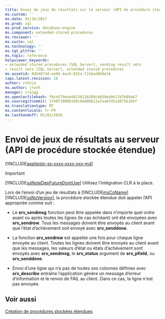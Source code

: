 ```yaml
---
title: Envoi de jeux de résultats sur le serveur (API de procédure stockée étendu) | Documents Microsoft
ms.custom: ''
ms.date: 03/16/2017
ms.prod: sql
ms.prod_service: database-engine
ms.component: extended-stored-procedures
ms.reviewer: ''
ms.suite: sql
ms.technology: ''
ms.tgt_pltfrm: ''
ms.topic: reference
helpviewer_keywords:
- extended stored procedures [SQL Server], sending result sets
- result sets [SQL Server], extended stored procedures
ms.assetid: 9d54673d-ea9d-4ac6-825a-f216ad8b0e34
caps.latest.revision: 16
author: rothja
ms.author: jroth
manager: craigg
ms.openlocfilehash: f9ce579eea9d130110289cb039ebb617d7b89a67
ms.sourcegitcommit: 1740f3090b168c0e809611a7aa6fd514075616bf
ms.translationtype: MT
ms.contentlocale: fr-FR
ms.lasthandoff: 05/03/2018
---
```

# <a name="sending-result-sets-to-the-server-extended-stored-procedure-api"></a>Envoi de jeux de résultats au serveur (API de procédure stockée étendue)
[!INCLUDE[appliesto-ss-xxxx-xxxx-xxx-md](../../includes/appliesto-ss-xxxx-xxxx-xxx-md.md)]
    
> [!IMPORTANT]  
>  [!INCLUDE[ssNoteDepFutureDontUse](../../includes/ssnotedepfuturedontuse-md.md)] Utilisez l’intégration CLR à la place.  
  
 Lors de l’envoi d’un jeu de résultats à [!INCLUDE[msCoName](../../includes/msconame-md.md)] [!INCLUDE[ssNoVersion](../../includes/ssnoversion-md.md)], la procédure stockée étendue doit appeler l’API appropriée comme suit :  
  
-   Le **srv_sendmsg** fonction peut être appelée dans n’importe quel ordre avant ou après toutes les lignes (le cas échéant) ont été envoyées avec **srv_sendrow**. Tous les messages doivent être envoyés au client avant que l’état d’achèvement soit envoyé avec **srv_senddone**.  
  
-   La fonction **srv_sendrow** est appelée une fois pour chaque ligne envoyée au client. Toutes les lignes doivent être envoyés au client avant que les messages, les valeurs d’état ou états d’achèvement sont envoyés avec **srv_sendmsg**, le **srv_status** argument de **srv_pfield**, ou **srv_senddone**.  
  
-   Envoi d’une ligne qui n’a pas de toutes ses colonnes définies avec **srv_describe** entraîne l’application génère un message d’erreur d’information et le renvoi de FAIL au client. Dans ce cas, la ligne n'est pas envoyée.  
  
## <a name="see-also"></a>Voir aussi  
 [Création de procédures stockées étendues](../../relational-databases/extended-stored-procedures-programming/creating-extended-stored-procedures.md)  
  
  
